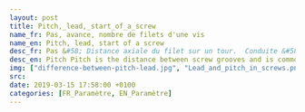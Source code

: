 ```yaml
---
layout: post
title: Pitch,_lead,_start_of_a_screw
name_fr: Pas, avance, nombre de filets d'une vis
name_en: Pitch, lead, start of a screw
desc_fr: Pas &#58; Distance axiale du filet sur un tour.  Conduite &#58; Distance parcourue par un écrou sur un tour.  Nombre de filets &#58; Généralement 1, 2 ou 4 filets.  Avance = Pas x Nombre de fillets
desc_en: Pitch Pitch is the distance between screw grooves and is commonly used with inch sized products and specified as threads per inch.  Lead Lead is the linear travel the nut makes per one screw revolution and is how ball screws are typically specified.  The pitch and lead are equal with single start screws.  For multiple start screws the lead is the pitch multiplied by the number of starts.
img: ["difference-between-pitch-lead.jpg", "Lead_and_pitch_in_screws.png"]
src: 
date: 2019-03-15 17:58:00 +0100
categories: [FR_Paramètre, EN_Paramètre]
---
```

